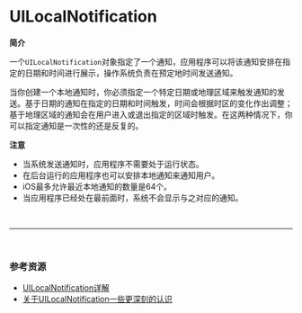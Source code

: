 # UILocalNotification

**简介**

一个`UILocalNotification`对象指定了一个通知，应用程序可以将该通知安排在指定的日期和时间进行展示，操作系统负责在预定地时间发送通知。

当你创建一个本地通知时，你必须指定一个特定日期或地理区域来触发通知的发送。基于日期的通知在指定的日期和时间触发，时间会根据时区的变化作出调整；基于地理区域的通知会在用户进入或退出指定的区域时触发。在这两种情况下，你可以指定通知是一次性的还是反复的。



**注意**

* 当系统发送通知时，应用程序不需要处于运行状态。
* 在后台运行的应用程序也可以安排本地通知来通知用户。
* iOS最多允许最近本地通知的数量是64个。
* 当应用程序已经处在最前面时，系统不会显示与之对应的通知。

<br>

***

<br>

### 参考资源

* [UILocalNotification详解](http://www.cfanz.cn/index.php?c=article&a=read&id=73959)
* [关于UILocalNotification一些更深刻的认识](http://blog.cnrainbird.com/index.php/2012/06/08/guan_yu_uilocalnotification_yi_xie_geng_shen_ke_de_ren_shi/)